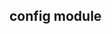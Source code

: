 <!--
 * @Author: hsycc
 * @Date: 2023-05-29 03:53:29
 * @LastEditTime: 2023-05-29 03:56:41
 * @Description:
 *
-->

## config module

